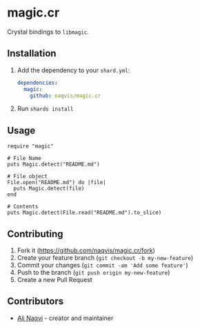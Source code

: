 # magic.cr

Crystal bindings to `libmagic`.

## Installation

1. Add the dependency to your `shard.yml`:

   ```yaml
   dependencies:
     magic:
       github: naqvis/magic.cr
   ```

2. Run `shards install`

## Usage

```crystal
require "magic"

# File Name
puts Magic.detect("README.md")

# File object
File.open("README.md") do |file|
  puts Magic.detect(file)
end

# Contents
puts Magic.detect(File.read("README.md").to_slice)
```

## Contributing

1. Fork it (<https://github.com/naqvis/magic.cr/fork>)
2. Create your feature branch (`git checkout -b my-new-feature`)
3. Commit your changes (`git commit -am 'Add some feature'`)
4. Push to the branch (`git push origin my-new-feature`)
5. Create a new Pull Request

## Contributors

- [Ali Naqvi](https://github.com/naqvis) - creator and maintainer
